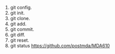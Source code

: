 1. git config.
2. git init.
3. git clone.
4. git add.
5. git commit.
6. git diff.
7. git reset.
8. git status
https://github.com/postmda/MDA610
